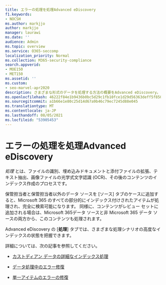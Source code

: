 ```yaml
---
title: エラーの処理を処理Advanced eDiscovery
f1.keywords:
- NOCSH
ms.author: markjjo
author: markjjo
manager: laurawi
ms.date: ''
audience: Admin
ms.topic: overview
ms.service: O365-seccomp
localization_priority: Normal
ms.collection: M365-security-compliance
search.appverid:
- MOE150
- MET150
ms.assetid: ''
ms.custom:
- seo-marvel-apr2020
description: さまざまな形式のデータを処理する方法の概要をAdvanced eDiscovery。
ms.openlocfilehash: 46222f84e1b9436b0bc5d29c1fb10fce1d29d56363deff5f850a13f5c47a2a0a
ms.sourcegitcommit: a1b66e1e80c25d14d67a9b46c79ec7245d88e045
ms.translationtype: MT
ms.contentlocale: ja-JP
ms.lasthandoff: 08/05/2021
ms.locfileid: "53905453"
---
```

# <a name="work-with-processing-errors-in-advanced-ediscovery"></a>エラーの処理を処理Advanced eDiscovery

*処理* とは、ファイルの識別、埋め込みドキュメントと添付ファイルの拡張、テキスト抽出、画像ファイルの光学式文字認識 (OCR)、その後のコンテンツのインデックス作成のプロセスです。  

保管担当者と保管担当者以外のデータ ソースを [ソース] タブのケースに追加すると、Microsoft 365 のすべての部分的にインデックス付けされたアイテムが処理され、完全に検索可能になります。 同様に、コンテンツがレビュー セットに追加される場合は、Microsoft 365データ ソースと非 Microsoft 365 データ ソースの両方から、このコンテンツも処理されます。

Advanced eDiscovery の [**処理**] タブでは、さまざまな処理シナリオの高度なインデックスの状態を把握できます。

詳細については、次の記事を参照してください。

- [カストディアン データの詳細なインデックス処理](indexing-custodian-data.md)

- [データ処理中のエラー修復](error-remediation-when-processing-data-in-advanced-ediscovery.md)

- [単一アイテムのエラーの修復](single-item-error-remediation.md)
